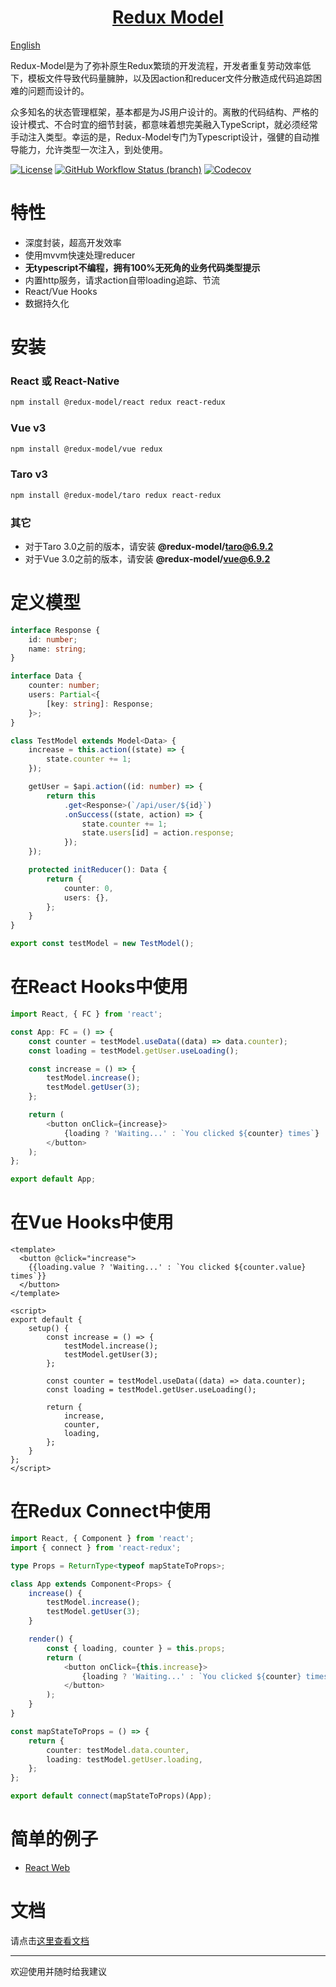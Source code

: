 <h1 align="center">
  <a href="https://redux-model.github.io/redux-model">
    Redux Model
  </a>
</h1>

[English](./README-EN.md)

Redux-Model是为了弥补原生Redux繁琐的开发流程，开发者重复劳动效率低下，模板文件导致代码量臃肿，以及因action和reducer文件分散造成代码追踪困难的问题而设计的。

众多知名的状态管理框架，基本都是为JS用户设计的。离散的代码结构、严格的设计模式、不合时宜的细节封装，都意味着想完美融入TypeScript，就必须经常手动注入类型。幸运的是，Redux-Model专门为Typescript设计，强健的自动推导能力，允许类型一次注入，到处使用。

[![License](https://img.shields.io/github/license/redux-model/redux-model)](https://github.com/redux-model/redux-model/blob/master/LICENSE)
[![GitHub Workflow Status (branch)](https://img.shields.io/github/workflow/status/redux-model/redux-model/CI/master)](https://github.com/redux-model/redux-model/actions)
[![Codecov](https://img.shields.io/codecov/c/github/redux-model/redux-model)](https://codecov.io/gh/redux-model/redux-model)


# 特性

* 深度封装，超高开发效率
* 使用mvvm快速处理reducer
* **无typescript不编程，拥有100%无死角的业务代码类型提示**
* 内置http服务，请求action自带loading追踪、节流
* React/Vue Hooks
* 数据持久化


# 安装

### React 或 React-Native
```bash
npm install @redux-model/react redux react-redux
```

### Vue v3
```bash
npm install @redux-model/vue redux
```

### Taro v3
```bash
npm install @redux-model/taro redux react-redux
```

### 其它
* 对于Taro 3.0之前的版本，请安装 **@redux-model/taro@6.9.2**
* 对于Vue 3.0之前的版本，请安装 **@redux-model/vue@6.9.2**

# 定义模型
```typescript
interface Response {
    id: number;
    name: string;
}

interface Data {
    counter: number;
    users: Partial<{
        [key: string]: Response;
    }>;
}

class TestModel extends Model<Data> {
    increase = this.action((state) => {
        state.counter += 1;
    });

    getUser = $api.action((id: number) => {
        return this
            .get<Response>(`/api/user/${id}`)
            .onSuccess((state, action) => {
                state.counter += 1;
                state.users[id] = action.response;
            });
    });

    protected initReducer(): Data {
        return {
            counter: 0,
            users: {},
        };
    }
}

export const testModel = new TestModel();
```

# 在React Hooks中使用
```typescript jsx
import React, { FC } from 'react';

const App: FC = () => {
    const counter = testModel.useData((data) => data.counter);
    const loading = testModel.getUser.useLoading();

    const increase = () => {
        testModel.increase();
        testModel.getUser(3);
    };

    return (
        <button onClick={increase}>
            {loading ? 'Waiting...' : `You clicked ${counter} times`}
        </button>
    );
};

export default App;
```

# 在Vue Hooks中使用
```vue
<template>
  <button @click="increase">
    {{loading.value ? 'Waiting...' : `You clicked ${counter.value} times`}}
  </button>
</template>

<script>
export default {
    setup() {
        const increase = () => {
            testModel.increase();
            testModel.getUser(3);
        };

        const counter = testModel.useData((data) => data.counter);
        const loading = testModel.getUser.useLoading();

        return {
            increase,
            counter,
            loading,
        };
    }
};
</script>
```

# 在Redux Connect中使用
```typescript jsx
import React, { Component } from 'react';
import { connect } from 'react-redux';

type Props = ReturnType<typeof mapStateToProps>;

class App extends Component<Props> {
    increase() {
        testModel.increase();
        testModel.getUser(3);
    }

    render() {
        const { loading, counter } = this.props;
        return (
            <button onClick={this.increase}>
                {loading ? 'Waiting...' : `You clicked ${counter} times`}
            </button>
        );
    }
}

const mapStateToProps = () => {
    return {
        counter: testModel.data.counter,
        loading: testModel.getUser.loading,
    };
};

export default connect(mapStateToProps)(App);
```

# 简单的例子

* [React Web](https://github.com/redux-model/redux-model-web-demo)

# 文档

请点击[这里查看文档](https://redux-model.github.io/redux-model)

---------------------

欢迎使用并随时给我建议
